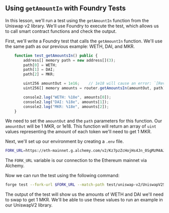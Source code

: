 ## Using `getAmountIn` with Foundry Tests

In this lesson, we'll run a test using the `getAmountIn` function from the Uniswap v2 library. We'll use Foundry to execute the test, which allows us to call smart contract functions and check the output.

First, we'll write a Foundry test that calls the `getAmountIn` function. We'll use the same path as our previous example: WETH, DAI, and MKR. 

```javascript
    function test_getAmountsIn() public {
        address[] memory path = new address[](3);
        path[0] = WETH;
        path[1] = DAI;
        path[2] = MKR;

        uint256 amountOut = 1e16;    // 1e18 will cause an error: `[Revert] ds-math-sub-underflow`
        uint256[] memory amounts = router.getAmountsIn(amountOut, path);

        console2.log("WETH: %18e", amounts[0]);
        console2.log("DAI: %18e", amounts[1]);
        console2.log("MKR: %18e", amounts[2]);
    }
```

We need to set the `amountOut` and the `path` parameters for this function. Our `amountOut` will be 1 MKR, or 1e18. This function will return an array of `uint` values representing the amount of each token we'll need to get 1 MKR.

Next, we'll set up our environment by creating a `.env` file. 

```bash
FORK_URL=https://eth-mainnet.g.alchemy.com/v2/Kz7pzZcHojHs4Jn_0SgMzM4AJsJQ5Ok4
```

The `FORK_URL` variable is our connection to the Ethereum mainnet via Alchemy.  

Now we can run the test using the following command:

```bash
forge test --fork-url $FORK_URL --match-path test/uniswap-v2/UniswapV2SwapAmountsTest.sol --vvv
```

The output of the test will show us the amounts of WETH and DAI we'll need to swap to get 1 MKR. We'll be able to use these values to run an example in our UniswapV2 library. 
